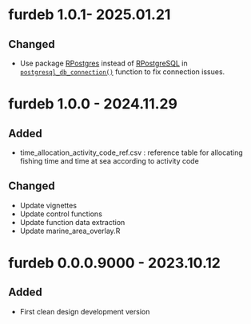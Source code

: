# furdeb 1.0.1- 2025.01.21

## Changed
* Use package [RPostgres](https://CRAN.R-project.org/package=RPostgres) instead of [RPostgreSQL](https://CRAN.R-project.org/package=RPostgreSQL) in [`postgresql_db_connection()`](https://ob7-ird.github.io/furdeb/reference/postgresql_dbconnection.html) function to fix connection issues.

# furdeb 1.0.0 - 2024.11.29

## Added
* time_allocation_activity_code_ref.csv : reference table for allocating fishing time and time at sea according to activity code

## Changed
* Update vignettes
* Update control functions 
* Update function data extraction
* Update marine_area_overlay.R

# furdeb 0.0.0.9000 - 2023.10.12

## Added
* First clean design development version
